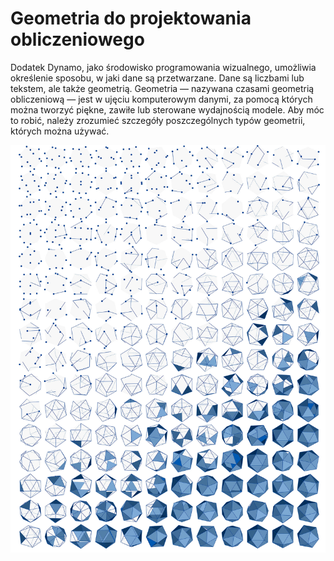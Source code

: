 # Geometria do projektowania obliczeniowego

Dodatek Dynamo, jako środowisko programowania wizualnego, umożliwia określenie sposobu, w jaki dane są przetwarzane. Dane są liczbami lub tekstem, ale także geometrią. Geometria — nazywana czasami geometrią obliczeniową — jest w ujęciu komputerowym danymi, za pomocą których można tworzyć piękne, zawiłe lub sterowane wydajnością modele. Aby móc to robić, należy zrozumieć szczegóły poszczególnych typów geometrii, których można używać.

![](../images/5-2/GeometryforComputationalDesign-01.jpg)
